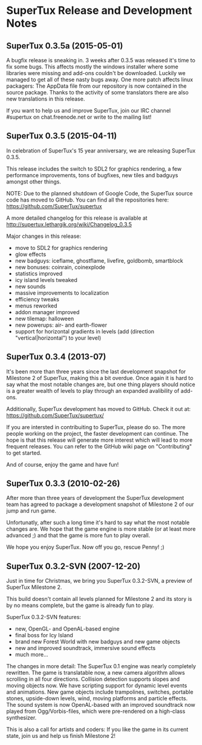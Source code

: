 SuperTux Release and Development Notes
======================================

SuperTux 0.3.5a (2015-05-01)
----------------------------

A bugfix release is sneaking in. 3 weeks after 0.3.5 was released it's time to
fix some bugs. This affects mostly the windows installer where some libraries
were missing and add-ons couldn't be downloaded. Luckily we managed to get all
of these nasty bugs away.
One more patch affects linux packagers: The AppData file from our repository is
now contained in the source package.
Thanks to the activity of some translators there are also new translations in
this release.

If you want to help us and improve SuperTux, join our IRC channel #supertux on
chat.freenode.net or write to the mailing list!


SuperTux 0.3.5 (2015-04-11)
---------------------------

In celebration of SuperTux's 15 year anniversary, we are releasing SuperTux 0.3.5.

This release includes the switch to SDL2 for graphics rendering, a few performance
improvements, tons of bugfixes, new tiles and badguys amongst other things.

NOTE: Due to the planned shutdown of Google Code, the SuperTux source code has
moved to GitHub. You can find all the repositories here:
https://github.com/SuperTux/supertux

A more detailed changelog for this release is available at
http://supertux.lethargik.org/wiki/Changelog_0.3.5

Major changes in this release:

* move to SDL2 for graphics rendering
* glow effects
* new badguys: iceflame, ghostflame, livefire, goldbomb, smartblock
* new bonuses: coinrain, coinexplode
* statistics improved
* icy island levels tweaked
* new sounds
* massive improvements to localization
* efficiency tweaks
* menus reworked
* addon manager improved
* new tilemap: halloween
* new powerups: air- and earth-flower
* support for horizontal gradients in levels (add
(direction "vertical|horizontal") to your level)


SuperTux 0.3.4 (2013-07)
------------------------

It's been more than three years since the last development snapshot for
Milestone 2 of SuperTux, making this a bit overdue. Once again it is hard to
say what the most notable changes are, but one thing players should notice is
a greater wealth of levels to play through an expanded avalibility of add-ons.

Additionally, SuperTux development has moved to GitHub. Check it out at:
https://github.com/SuperTux/supertux/

If you are intersted in contribuiting to SuperTux, please do so. The more
people working on the project, the faster development can continue. The hope
is that this release will generate more interest which will lead to more
frequent releases. You can refer to the GitHub wiki page on "Contributing" to get
started.

And of course, enjoy the game and have fun!


SuperTux 0.3.3 (2010-02-26)
---------------------------

After more than three years of development the SuperTux development team has
agreed to package a development snapshot of Milestone 2 of our jump and run
game.

Unfortunatly, after such a long time it's hard to say what the most notable
changes are. We hope that the game engine is more stable (or at least more
advanced ;) and that the game is more fun to play overall.


We hope you enjoy SuperTux. Now off you go, rescue Penny! ;)


SuperTux 0.3.2-SVN (2007-12-20)
-------------------------------

Just in time for Christmas, we bring you SuperTux 0.3.2-SVN, a preview
of SuperTux Milestone 2.

This build doesn't contain all levels planned for Milestone 2 and
its story is by no means complete, but the game is already fun to
play.

SuperTux 0.3.2-SVN features:

* new, OpenGL- and OpenAL-based engine
* final boss for Icy Island
* brand new Forest World with new badguys and new game objects
* new and improved soundtrack, immersive sound effects
* much more...

The changes in more detail: The SuperTux 0.1 engine was nearly
completely rewritten. The game is translatable now, a new camera
algorithm allows scrolling in all four directions. Collision
detection supports slopes and moving objects now. We have scripting
support for dynamic level events and animations. New game objects
include trampolines, switches, portable stones, upside-down
levels, wind, moving platforms and particle effects. The sound
system is now OpenAL-based with an improved soundtrack now played
from Ogg/Vorbis-files, which were pre-rendered on a high-class
synthesizer.

This is also a call for artists and coders: If you like the game in
its current state, join us and help us finish Milestone 2!
